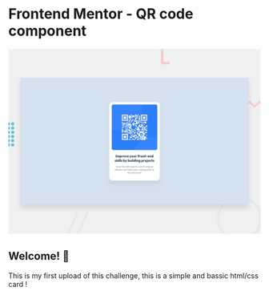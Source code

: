 # Frontend Mentor - QR code component

![Design preview for the QR code component coding challenge](./design/desktop-preview.jpg)

## Welcome! 👋

This is my first upload of this challenge, this is a simple and bassic html/css card !